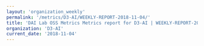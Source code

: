 ```yaml
---
layout: 'organization_weekly'
permalink: '/metrics/D3-AI/WEEKLY-REPORT-2018-11-04/'
title: 'DAI Lab OSS Metrics Metrics report for D3-AI | WEEKLY-REPORT-2018-11-04'
organization: 'D3-AI'
current_date: '2018-11-04'
---
```

